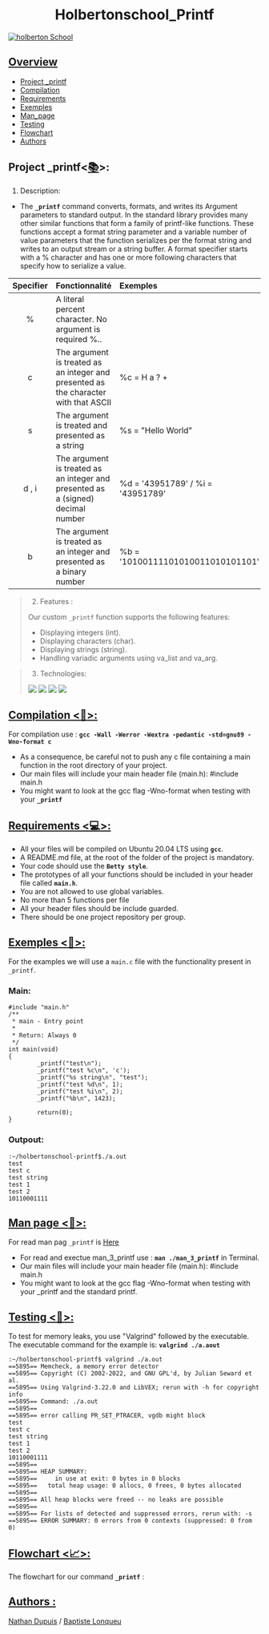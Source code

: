  # <center>**Holbertonschool_Printf**</center>
[![holberton School](https://scontent-cdg4-2.xx.fbcdn.net/v/t39.30808-6/429641439_792522079563968_5846022648137048441_n.png?_nc_cat=101&ccb=1-7&_nc_sid=cc71e4&_nc_ohc=gPri-gCHPEgQ7kNvgFfNYaA&_nc_oc=AdlGUARgCWe79_vihY-EZXOK3xisaeAMje9m008lWwWlAeOh6BH9YOzh4Yif5RVshFc&_nc_zt=23&_nc_ht=scontent-cdg4-2.xx&_nc_gid=QQjssMYool4v0a4VESD7tA&oh=00_AYGUDi_B1S-IjyP9OL6eG9K4IkBOywsavhCboLvVgPcQ7A&oe=67E84BB3)](https://www.holbertonschool.fr/)

## <ins>Overview

* [Project _printf](#project-_printf)
* [Compilation](#compilation-)
* [Requirements](#requirements-)
* [Exemples](#exemples-)
* [Man_page](#man-page-)
* [Testing](#testing-)
* [Flowchart](#flowchart-)
* [Authors](#authors-)

## Project _printf<[📚](https://en.wikipedia.org/wiki/Printf)>:
1. Description:
- The **`_printf`** command converts, formats, and writes its Argument parameters to standard output. 
In the standard library provides many other similar functions that form a family of printf-like functions. These functions accept a format string parameter and a variable number of value parameters that the function serializes per the format string and writes to an output stream or a string buffer.
A format specifier starts with a % character and has one or more following characters that specify how to serialize a value.

| Specifier | Fonctionnalité | Exemples |
| :---------: | :------------- | :------------------|
|%    |A literal percent character. No argument is required                                %..                              |
|c    |The argument is treated as an integer and presented as  the character with that ASCII| %c = H a ? +                     |
|s    |The argument is treated and presented as a string                                   | %s = "Hello World"               |
|d , i|The argument is treated as an integer and presented as a (signed) decimal number    | %d = '43951789' / %i = '43951789'|
|b    |The argument is treated as an integer and presented as a binary number              | %b = '10100111101010011010101101'|

>2. Features :
>
>Our custom `_printf` function supports the following features:
>
>- Displaying integers (int).
>- Displaying characters (char).
>- Displaying strings (string).
>- Handling variadic arguments using va_list and va_arg.


>3. Technologies:
>
>![](https://img.shields.io/badge/C-00599C?style=for-the-badge&logo=c&>logoColor=white) 
>![](https://img.shields.io/badge/VIM-%2311AB00.svg?&style=for-the-badge&logo=vim&logoColor=white)
>![](https://img.shields.io/badge/Slack-4A154B?style=for-the-badge&logo=slack&logoColor=white)
>![](https://img.shields.io/badge/Linux-FCC624?style=for-the-badge&logo=linux&logoColor=black)

## <ins>Compilation <[💾](https://raw.githubusercontent.com/N4yth/holbertonschool-printf/refs/heads/Baptiste/0img/Gcc.png)>:
For compilation use : **`gcc -Wall -Werror -Wextra -pedantic -std=gnu89 -Wno-format c`**
- As a consequence, be careful not to push any c file containing a main function in the root directory of your project.
- Our main files will include your main header file (main.h): #include main.h
- You might want to look at the gcc flag -Wno-format when testing with your **`_printf`**

## <ins>Requirements <[💻](https://raw.githubusercontent.com/N4yth/holbertonschool-printf/refs/heads/Baptiste/0img/Requierements.jpeg)>:
- All your files will be compiled on Ubuntu 20.04 LTS using **`gcc`**.
- A README.md file, at the root of the folder of the project is mandatory.
- Your code should use the **`Betty style`**.
- The prototypes of all your functions should be included in your header file called **`main.h`**.
- You are not allowed to use global variables.
- No more than 5 functions per file
- All your header files should be include guarded.
- There should be one project repository per group.

## <ins>Exemples <📖>:

For the examples we will use a `main.c` file with the functionality present in `_printf`.
### Main:
```
#include "main.h"
/**
 * main - Entry point
 *
 * Return: Always 0
 */
int main(void)
{
        _printf("test\n");
        _printf("test %c\n", 'c');
        _printf("%s string\n", "test");
        _printf("test %d\n", 1);
        _printf("test %i\n", 2);
        _printf("%b\n", 1423);

        return(0);
}
```
### Outpout:
```
:~/holbertonschool-printf$./a.out
test
test c
test string
test 1
test 2
10110001111
```

## <ins>Man page <[📜](https://raw.githubusercontent.com/N4yth/holbertonschool-printf/refs/heads/main/0img/man_3_printf.jpeg)>:
For read man pag `_printf` is <ins>[Here](https://github.com/N4yth/holbertonschool-printf/blob/main/man_3_printf)

- For read and exectue man_3_printf use : **`man ./man_3_printf`** in Terminal.
- Our main files will include your main header file (main.h): #include main.h
- You might want to look at the gcc flag -Wno-format when testing with your _printf and the standard printf. 

## <ins>Testing <📝>:
To test for memory leaks, you use "Valgrind" followed by the executable. The executable command for the example is: **`valgrind ./a.aout`**
````
:~/holbertonschool-printf$ valgrind ./a.out
==5895== Memcheck, a memory error detector
==5895== Copyright (C) 2002-2022, and GNU GPL'd, by Julian Seward et al.
==5895== Using Valgrind-3.22.0 and LibVEX; rerun with -h for copyright info
==5895== Command: ./a.out
==5895==
==5895== error calling PR_SET_PTRACER, vgdb might block
test
test c
test string
test 1
test 2
10110001111
==5895==
==5895== HEAP SUMMARY:
==5895==     in use at exit: 0 bytes in 0 blocks
==5895==   total heap usage: 0 allocs, 0 frees, 0 bytes allocated
==5895==
==5895== All heap blocks were freed -- no leaks are possible
==5895==
==5895== For lists of detected and suppressed errors, rerun with: -s
==5895== ERROR SUMMARY: 0 errors from 0 contexts (suppressed: 0 from 0)
````

## <ins>Flowchart <📈>:

The flowchart for our command **`_printf`** :


## <ins>Authors :

[Nathan Dupuis](https://github.com/N4yth)    /   [Baptiste Lonqueu](https://github.com/lnqbat)
